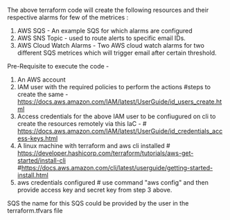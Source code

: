 The above terraform code will create the following resources and their respective alarms for few of the metrices :
1. AWS SQS - An example SQS for which alarms are configured
2. AWS SNS Topic - used to route alerts to specific email IDs.
3. AWS Cloud Watch Alarms - Two AWS cloud watch alarms for two different SQS metrices which will trigger email after certain threshold.

Pre-Requisite to execute the code - 
1. An AWS account
2. IAM user with the required policies to perform the actions #steps to create the same - https://docs.aws.amazon.com/IAM/latest/UserGuide/id_users_create.html
3. Access credentials for the above IAM user to be confiugured on cli to create the resources remotely via this IaC - # https://docs.aws.amazon.com/IAM/latest/UserGuide/id_credentials_access-keys.html
4. A linux machine with terraform and aws cli installed # https://developer.hashicorp.com/terraform/tutorials/aws-get-started/install-cli #https://docs.aws.amazon.com/cli/latest/userguide/getting-started-install.html
5. aws credentials configured # use command "aws config" and then provide access key and secret key from step 3 above.


SQS the name for this SQS could be provided by the user in the terraform.tfvars file
